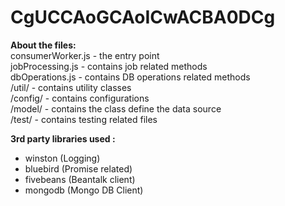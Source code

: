 # CgUCCAoGCAoICwACBA0DCg

**About the files:**  
consumerWorker.js - the entry point  
jobProcessing.js - contains job related methods  
dbOperations.js - contains DB operations related methods  
/util/ - contains utility classes  
/config/ - contains configurations  
/model/ - contains the class define the data source  
/test/ - contains testing related files  

**3rd party libraries used :**  
- winston (Logging)  
- bluebird (Promise related)  
- fivebeans (Beantalk client)  
- mongodb (Mongo DB Client)